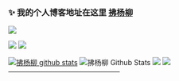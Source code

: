### ✨ 我的个人博客地址在这里 [拂杨柳](https://fuyl.cc)
<img src="https://readme-typing-svg.herokuapp.com/?lines=Welcome,%20visitor!;I‘m%20拂杨柳!&font=Roboto" />
<p>
<img src="https://img.shields.io/badge/%E8%AF%AD%E8%A8%80-java-blue" />
<img src="https://visitor-badge.glitch.me/badge?page_id=chenjunwen&right_color=red" />
</p>


[![拂杨柳 github stats](https://github-readme-stats.vercel.app/api?username=chenjunwen&count_private=true&show_icons=true)](https://fuyl.cc)
![拂杨柳 Github Stats](https://github-readme-stats.vercel.app/api?username=chenjunwen&show_icons=true&count_private=true)
![](https://stats.justsong.cn/api/csdn?id=chenjunwen)
![](https://activity-graph.herokuapp.com/graph?username=chenjunwen&theme=github)
————————————————





<!--
**chenjunwen/chenjunwen** is a ✨ _special_ ✨ repository because its `README.md` (this file) appears on your GitHub profile.

Here are some ideas to get you started:

- 🔭 I’m currently working on ...
- 🌱 I’m currently learning ...
- 👯 I’m looking to collaborate on ...
- 🤔 I’m looking for help with ...
- 💬 Ask me about ...
- 📫 How to reach me: ...
- 😄 Pronouns: ...
- ⚡ Fun fact: ...
-->
